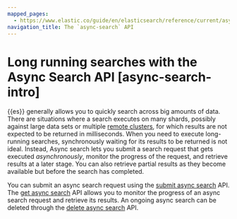 ```yaml
---
mapped_pages:
  - https://www.elastic.co/guide/en/elasticsearch/reference/current/async-search-intro.html
navigation_title: The `async-search` API
---
```


# Long running searches with the Async Search API [async-search-intro]

{{es}} generally allows you to quickly search across big amounts of data. There are situations where a search executes on many shards, possibly against large data sets or multiple [remote clusters](../../deploy-manage/remote-clusters.md), for which results are not expected to be returned in milliseconds. When you need to execute long-running searches, synchronously waiting for its results to be returned is not ideal. Instead, Async search lets you submit a search request that gets executed *asynchronously*, monitor the progress of the request, and retrieve results at a later stage. You can also retrieve partial results as they become available but before the search has completed.

You can submit an async search request using the [submit async search](https://www.elastic.co/docs/api/doc/elasticsearch/operation/operation-async-search-submit) API. The [get async search](https://www.elastic.co/docs/api/doc/elasticsearch/operation/operation-async-search-submit) API allows you to monitor the progress of an async search request and retrieve its results. An ongoing async search can be deleted through the [delete async search](https://www.elastic.co/docs/api/doc/elasticsearch/operation/operation-async-search-submit) API.

